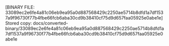 [BINARY FILE: 33089ec2e6fe4a81c06eb9ea95a0d887568429c2250ae5714b8dfd1a7df1537a9f96730f77b4fbe66fcb6aba30cd9b38410cf75d9d657faa05925e0abe1e]
Stored copy: docs/converted-binary/33089ec2e6fe4a81c06eb9ea95a0d887568429c2250ae5714b8dfd1a7df1537a9f96730f77b4fbe66fcb6aba30cd9b38410cf75d9d657faa05925e0abe1e
